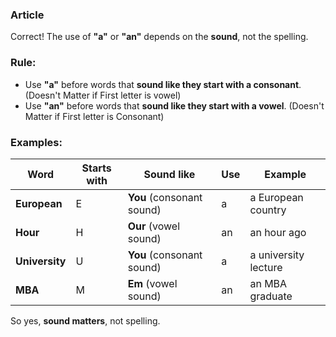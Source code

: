 
### Article

Correct! The use of **"a"** or **"an"** depends on the **sound**, not the spelling.

### Rule:
- Use **"a"** before words that **sound like they start with a consonant**. (Doesn't Matter if First letter is vowel)
- Use **"an"** before words that **sound like they start with a vowel**. (Doesn't Matter if First letter is Consonant)
### Examples:

|Word|Starts with|Sound like|Use|Example|
|---|---|---|---|---|
|**European**|E|**You** (consonant sound)|a|a European country|
|**Hour**|H|**Our** (vowel sound)|an|an hour ago|
|**University**|U|**You** (consonant sound)|a|a university lecture|
|**MBA**|M|**Em** (vowel sound)|an|an MBA graduate|

So yes, **sound matters**, not spelling.